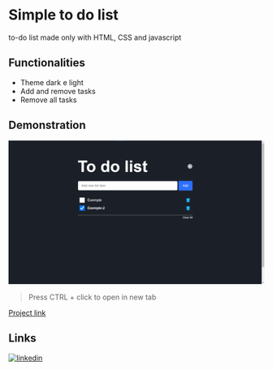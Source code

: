 # Simple to do list

to-do list made only with HTML, CSS and javascript
## Functionalities

- Theme dark e light
- Add and remove tasks
- Remove all tasks

## Demonstration

![preview project](assets/preview.png)

> Press CTRL + click to open in new  tab

<a href="https://ronalt4cs.github.io/To-do-list/" target="_blank">Project link</a>

## Links

[![linkedin](https://img.shields.io/badge/linkedin-0A66C2?style=for-the-badge&logo=linkedin&logoColor=white)](https://www.linkedin.com/in/ronalt-augusto-66202b24b/)
